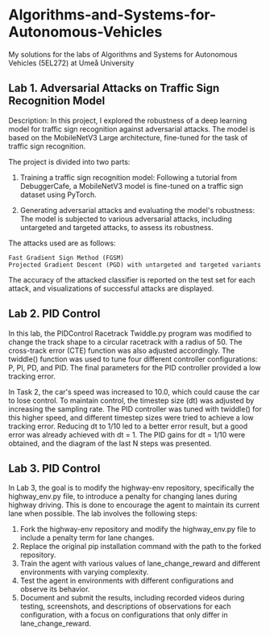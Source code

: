 # Algorithms-and-Systems-for-Autonomous-Vehicles
My solutions for the labs of Algorithms and Systems for Autonomous Vehicles (5EL272) at Umeå University


## Lab 1. Adversarial Attacks on Traffic Sign Recognition Model

Description: In this project, I explored the robustness of a deep learning model for traffic sign recognition against adversarial attacks. 
The model is based on the MobileNetV3 Large architecture, fine-tuned for the task of traffic sign recognition. 

The project is divided into two parts:
1. Training a traffic sign recognition model: Following a tutorial from DebuggerCafe, a MobileNetV3 model is fine-tuned on a traffic sign dataset using PyTorch.

2. Generating adversarial attacks and evaluating the model's robustness: The model is subjected to various adversarial attacks, including untargeted and targeted attacks, to assess its robustness.

The attacks used are as follows:

    Fast Gradient Sign Method (FGSM)
    Projected Gradient Descent (PGD) with untargeted and targeted variants

The accuracy of the attacked classifier is reported on the test set for each attack, and visualizations of successful attacks are displayed.

## Lab 2. PID Control
In this lab, the PIDControl Racetrack Twiddle.py program was modified to change the track shape to a circular racetrack with a radius of 50. 
The cross-track error (CTE) function was also adjusted accordingly. The twiddle() function was used to tune four different controller configurations: P, PI, PD, and PID. 
The final parameters for the PID controller provided a low tracking error.

In Task 2, the car's speed was increased to 10.0, which could cause the car to lose control. 
To maintain control, the timestep size (dt) was adjusted by increasing the sampling rate. 
The PID controller was tuned with twiddle() for this higher speed, and different timestep sizes were tried to achieve a low tracking error. 
Reducing dt to 1/10 led to a better error result, but a good error was already achieved with dt = 1. The PID gains for dt = 1/10 were obtained, and the diagram of the last N steps was presented.

## Lab 3. PID Control
In Lab 3, the goal is to modify the highway-env repository, specifically the highway_env.py file, to introduce a penalty for changing lanes during highway driving. This is done to encourage the agent to maintain its current lane when possible. The lab involves the following steps:

1. Fork the highway-env repository and modify the highway_env.py file to include a penalty term for lane changes.
2. Replace the original pip installation command with the path to the forked repository.
3. Train the agent with various values of lane_change_reward and different environments with varying complexity.
4. Test the agent in environments with different configurations and observe its behavior.
5. Document and submit the results, including recorded videos during testing, screenshots, and descriptions of observations for each configuration, with a focus on configurations that only differ in lane_change_reward.
